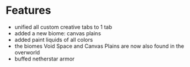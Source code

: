 # Features
* unified all custom creative tabs to 1 tab
* added a new biome: canvas plains
* added paint liquids of all colors
* the biomes Void Space and Canvas Plains are now also found in the overworld
* buffed netherstar armor
